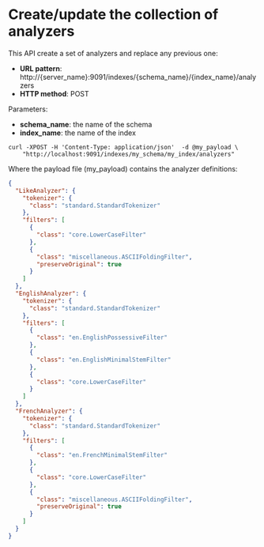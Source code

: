 # Create/update the collection of analyzers

This API create a set of analyzers and replace any previous one:

* **URL pattern**: http://{server_name}:9091/indexes/{schema_name}/{index_name}/analyzers
* **HTTP method**: POST

Parameters:

* **schema_name**: the name of the schema
* **index_name**: the name of the index

```shell
curl -XPOST -H 'Content-Type: application/json'  -d @my_payload \
    "http://localhost:9091/indexes/my_schema/my_index/analyzers"
```

Where the payload file (my_payload) contains the analyzer definitions:

```json
{
  "LikeAnalyzer": {
    "tokenizer": {
      "class": "standard.StandardTokenizer"
    },
    "filters": [
      {
        "class": "core.LowerCaseFilter"
      },
      {
        "class": "miscellaneous.ASCIIFoldingFilter",
        "preserveOriginal": true
      }
    ]
  },
  "EnglishAnalyzer": {
    "tokenizer": {
      "class": "standard.StandardTokenizer"
    },
    "filters": [
      {
        "class": "en.EnglishPossessiveFilter"
      },
      {
        "class": "en.EnglishMinimalStemFilter"
      },
      {
        "class": "core.LowerCaseFilter"
      }
    ]
  },
  "FrenchAnalyzer": {
    "tokenizer": {
      "class": "standard.StandardTokenizer"
    },
    "filters": [
      {
        "class": "en.FrenchMinimalStemFilter"
      },
      {
        "class": "core.LowerCaseFilter"
      },
      {
        "class": "miscellaneous.ASCIIFoldingFilter",
        "preserveOriginal": true
      }
    ]
  }
}
```
